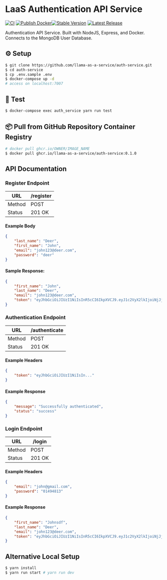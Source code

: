 # LaaS Authentication API Service

[![CI](https://github.com/llama-as-a-service/auth-service/actions/workflows/ci.yml/badge.svg?branch=main)](https://github.com/llama-as-a-service/auth-service/actions/workflows/ci.yml) [![Publish Docker](https://github.com/llama-as-a-service/auth-service/actions/workflows/publish-to-ghcr.yml/badge.svg?branch=main)](https://github.com/llama-as-a-service/auth-service/actions/workflows/publish-to-ghcr.yml)[![Stable Version](https://img.shields.io/github/v/tag/llama-as-a-service/auth-service)](https://img.shields.io/github/v/tag/llama-as-a-service/auth-service) [![Latest Release](https://img.shields.io/github/v/release/llama-as-a-service/auth-service?color=%233D9970)](https://img.shields.io/github/v/tag/llama-as-a-service/auth-service?color=%233D9970)

Authentication API Service. Built with NodeJS, Express, and Docker. Connects to the MongoDB User Database.

## ⚙️ Setup
```sh
$ git clone https://github.com/llama-as-a-service/auth-service.git
$ cd auth-service
$ cp .env.sample .env
$ docker-compose up -d
# access on localhost:7007
```

## 🧪 Test
```sh
$ docker-compose exec auth_service yarn run test
```

## 📦 Pull from GitHub Repository Container Registry
```sh
# docker pull ghcr.io/OWNER/IMAGE_NAME
$ docker pull ghcr.io/llama-as-a-service/auth-service:0.1.0
```

## API Documentation

### Register Endpoint

| URL    | /register |
|--------|-----------|
| Method | POST      |
| Status | 201 OK    |

#### Example Body
```json
{
    "last_name": "Deer",
    "first_name": "John",
    "email": "john123@deer.com",
    "password": "deer"
}
```

#### Sample Response:
```json
{
    "first_name": "John",
    "last_name": "Deer",
    "email": "john123@deer.com",
    "token": "eyJhbGciOiJIUzI1NiIsInR5cCI6IkpXVCJ9.eyJ1c2VyX2lkIjoiNjJjYWRlMDMxMjgxNGRiMzc1ODY4ZmI2IiwiZW1haWwiOiJqb2huMTIzQGRlZXIuY29tIiwiaWF0IjoxNjU3NDYyMjc1LCJleHAiOjE2NTc0Njk0NzV9.6cbolc6eCVvK5PnlCew47K_ZjHvZT4EsjQiTt5jBG_8"
}
```

### Authentication Endpoint

| URL    | /authenticate |
|--------|---------------|
| Method | POST          |
| Status | 201 OK        |

#### Example Headers
```json
{
    "token": "eyJhbGciOiJIUzI1NiIsIn..."
}
```

#### Example Response
```json
{
    "message": "Successfully authenticated",
    "status": "success"
}
```

### Login Endpoint

| URL    | /login  |
|--------|---------|
| Method | POST    |
| Status | 201 OK  |

#### Example Headers
```json
{
    "email": "john@gmail.com",
    "password": "01494813"
}
```

#### Example Response
```json
{
    "first_name": "Johnsdf",
    "last_name": "Deer",
    "email": "john123@deer.com",
    "token": "eyJhbGciOiJIUzI1NiIsInR5cCI6IkpXVCJ9.eyJ1c2VyX2lkIjoiNjJjYWRlMDMxMjgxNGRiMzc1ODY4ZmI2IiwiZW1haWwiOiJqb2huMTIzQGRlZXIuY29tIiwiaWF0IjoxNjU3NDYzMzE1LCJleHAiOjE2NTc0NzA1MTV9.bVhocLT8V5UZaX-HpxbhlBuqu3L3dr0YfJhaOJStfvw"
}
```


## Alternative Local Setup
```sh
$ yarn install
$ yarn run start # yarn run dev
```
